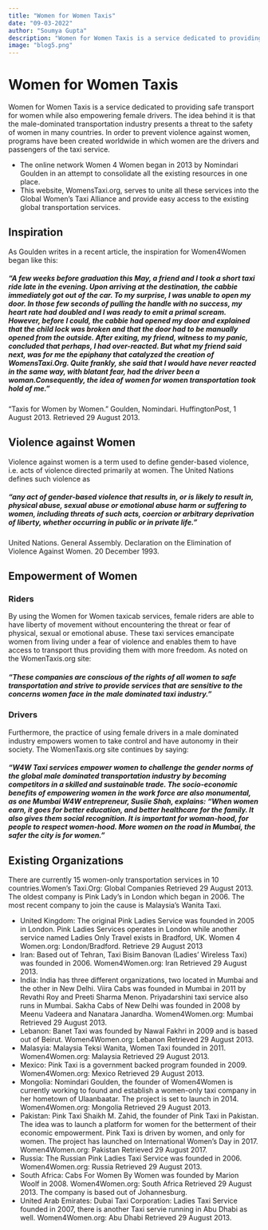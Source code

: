 ```yaml
---
title: "Women for Women Taxis"
date: "09-03-2022"
author: "Soumya Gupta"
description: "Women for Women Taxis is a service dedicated to providing safe transport for women while also empowering female drivers."
image: "blog5.png"
---
```

# Women for Women Taxis
Women for Women Taxis is a service dedicated to providing safe transport for women while also empowering female drivers. The idea behind it is that the male-dominated transportation industry presents a threat to the safety of women in many countries. In order to prevent violence against women, programs have been created worldwide in which women are the drivers and passengers of the taxi service.
- The online network Women 4 Women began in 2013 by Nomindari Goulden in an attempt to consolidate all the existing resources in one place.
-  This website, WomensTaxi.org, serves to unite all these services into the Global Women’s Taxi Alliance and provide easy access to the existing global transportation services.

## Inspiration
As Goulden writes in a recent article, the inspiration for Women4Women began like this:

##### “A few weeks before graduation this May, a friend and I took a short taxi ride late in the evening. Upon arriving at the destination, the cabbie immediately got out of the car. To my surprise, I was unable to open my door. In those few seconds of pulling the handle with no success, my heart rate had doubled and I was ready to emit a primal scream. However, before I could, the cabbie had opened my door and explained that the child lock was broken and that the door had to be manually opened from the outside.                                                                                   After exiting, my friend, witness to my panic, concluded that perhaps, I had over-reacted. But what my friend said next, was for me the epiphany that catalyzed the creation of WomensTaxi.Org. Quite frankly, she said that I would have never reacted in the same way, with blatant fear, had the driver been a woman.Consequently, the idea of women for women transportation took hold of me.”
 “Taxis for Women by Women.” Goulden, Nomindari. HuffingtonPost, 1 August 2013. Retrieved 29 August 2013.

## Violence against Women
Violence against women is a term used to define gender-based violence, i.e. acts of violence directed primarily at women. The United Nations defines such violence as
 ##### “any act of gender-based violence that results in, or is likely to result in, physical abuse, sexual abuse or emotional abuse harm or suffering to women, including threats of such acts, coercion or arbitrary deprivation of liberty, whether occurring in public or in private life.”
  United Nations. General Assembly. Declaration on the Elimination of Violence Against Women. 20 December 1993.

## Empowerment of Women
### Riders
By using the Women for Women taxicab services, female riders are able to have liberty of movement without encountering the threat or fear of physical, sexual or emotional abuse. These taxi services emancipate women from living under a fear of violence and enables them to have access to transport thus providing them with more freedom. As noted on the WomenTaxis.org site:

##### “These companies are conscious of the rights of all women to safe transportation and strive to provide services that are sensitive to the concerns women face in the male dominated taxi industry.”

### Drivers
Furthermore, the practice of using female drivers in a male dominated industry empowers women to take control and have autonomy in their society. The WomenTaxis.org site continues by saying:

##### “W4W Taxi services empower women to challenge the gender norms of the global male dominated transportation industry by becoming competitors in a skilled and sustainable trade. The socio-economic benefits of empowering women in the work force are also monumental, as one Mumbai W4W entrepreneur, Susiie Shah, explains: “When women earn, it goes for better education, and better healthcare for the family. It also gives them social recognition. It is important for woman-hood, for people to respect women-hood. More women on the road in Mumbai, the safer the city is for women.”

## Existing Organizations
There are currently 15 women-only transportation services in 10 countries.Women’s Taxi.Org: Global Companies Retrieved 29 August 2013. The oldest company is Pink Lady’s in London which began in 2006. The most recent company to join the cause is Malaysia’s Wanita Taxi.

- United Kingdom: The original Pink Ladies Service was founded in 2005 in London. Pink Ladies Services operates in London while another service named Ladies Only Travel exists in Bradford, UK. Women 4 Women.org: London/Bradford. Retrieve 29 August 2013
- Iran: Based out of Tehran, Taxi Bisim Banovan (Ladies’ Wireless Taxi) was founded in 2006. Women4Women.org: Iran Retrieved 29 August 2013.
- India: India has three different organizations, two located in Mumbai and the other in New Delhi. Viira Cabs was founded in Mumbai in 2011 by Revathi Roy and Preeti Sharma Menon. Priyadarshini taxi service also runs in Mumbai. Sakha Cabs of New Delhi was founded in 2008 by Meenu Vadeera and Nanatara Janardha. Women4Women.org: Mumbai Retrieved 29 August 2013.
- Lebanon: Banet Taxi was founded by Nawal Fakhri in 2009 and is based out of Beirut. Women4Women.org: Lebanon Retrieved 29 August 2013.
- Malasyia: Malaysia Teksi Wanita, Women Taxi founded in 2011. Women4Women.org: Malaysia Retrieved 29 August 2013.
- Mexico: Pink Taxi is a government backed program founded in 2009. Women4Women.org: Mexico Retrieved 29 August 2013.
- Mongolia: Nomindari Goulden, the founder of Women4Women is currently working to found and establish a women-only taxi company in her hometown of Ulaanbaatar. The project is set to launch in 2014. Women4Women.org: Mongolia Retrieved 29 August 2013.
- Pakistan: Pink Taxi Shaikh M. Zahid, the founder of Pink Taxi in Pakistan. The idea was to launch a platform for women for the betterment of their economic empowerment. Pink Taxi is driven by women, and only for women. The project has launched on International Women’s Day in 2017. Women4Women.org: Pakistan Retrieved 29 August 2017.
- Russia: The Russian Pink Ladies Taxi Service was founded in 2006. Women4Women.org: Russia Retrieved 29 August 2013.
- South Africa: Cabs For Women By Women was founded by Marion Woolf in 2008. Women4Women.org: South Africa Retrieved 29 August 2013. The company is based out of Johannesburg.
- United Arab Emirates: Dubai Taxi Corporation: Ladies Taxi Service founded in 2007, there is another Taxi servie running in Abu Dhabi as well. Women4Women.org: Abu Dhabi Retrieved 29 August 2013.